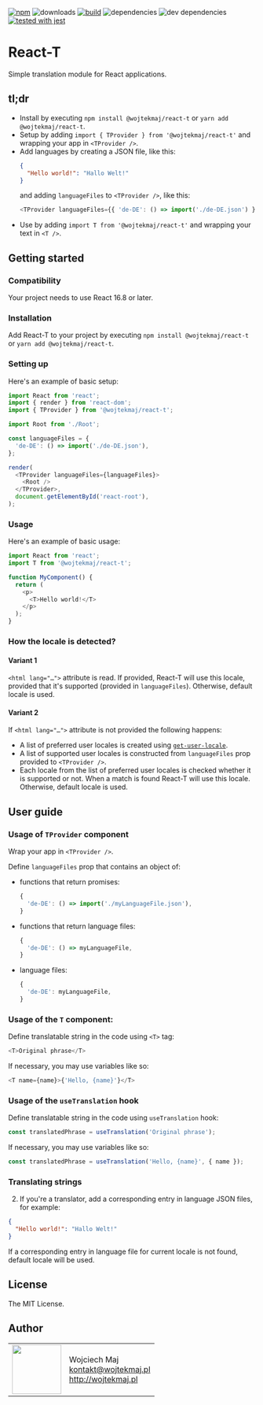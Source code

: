 [![npm](https://img.shields.io/npm/v/@wojtekmaj/react-t.svg)](https://www.npmjs.com/package/@wojtekmaj/react-t) ![downloads](https://img.shields.io/npm/dt/@wojtekmaj/react-t.svg) [![build](https://travis-ci.com/wojtekmaj/react-t.svg?branch=master)](https://travis-ci.com/wojtekmaj/react-t) ![dependencies](https://img.shields.io/david/wojtekmaj/react-t.svg) ![dev dependencies](https://img.shields.io/david/dev/wojtekmaj/react-t.svg) [![tested with jest](https://img.shields.io/badge/tested_with-jest-99424f.svg)](https://github.com/facebook/jest)

# React-T

Simple translation module for React applications.

## tl;dr
* Install by executing `npm install @wojtekmaj/react-t` or `yarn add @wojtekmaj/react-t`.
* Setup by adding `import { TProvider } from '@wojtekmaj/react-t'` and wrapping your app in `<TProvider />`.
* Add languages by creating a JSON file, like this:
  ```json
  {
    "Hello world!": "Hallo Welt!"
  }
  ```
  and adding `languageFiles` to `<TProvider />`, like this:
  ```js
  <TProvider languageFiles={{ 'de-DE': () => import('./de-DE.json') }} />
  ```
* Use by adding `import T from '@wojtekmaj/react-t'` and wrapping your text in  `<T />`.

## Getting started

### Compatibility

Your project needs to use React 16.8 or later.

### Installation

Add React-T to your project by executing `npm install @wojtekmaj/react-t` or `yarn add @wojtekmaj/react-t`.

### Setting up

Here's an example of basic setup:

```js
import React from 'react';
import { render } from 'react-dom';
import { TProvider } from '@wojtekmaj/react-t';

import Root from './Root';

const languageFiles = {
  'de-DE': () => import('./de-DE.json'),
};

render(
  <TProvider languageFiles={languageFiles}>
    <Root />
  </TProvider>,
  document.getElementById('react-root'),
);
```

### Usage

Here's an example of basic usage:

```js
import React from 'react';
import T from '@wojtekmaj/react-t';

function MyComponent() {
  return (
    <p>
      <T>Hello world!</T>
    </p>
  );
}
```

### How the locale is detected?

#### Variant 1

`<html lang="…">` attribute is read. If provided, React-T will use this locale, provided that it's supported (provided in `languageFiles`). Otherwise, default locale is used.

#### Variant 2

If `<html lang="…">` attribute is not provided the following happens:

* A list of preferred user locales is created using [`get-user-locale`](https://github.com/wojtekmaj/get-user-locale).
* A list of supported user locales is constructed from `languageFiles` prop provided to `<TProvider />`.
* Each locale from the list of preferred user locales is checked whether it is supported or not. When a match is found React-T will use this locale. Otherwise, default locale is used.

## User guide

### Usage of `TProvider` component

Wrap your app in `<TProvider />`.

Define `languageFiles` prop that contains an object of:

* functions that return promises:
    ```js
    {
      'de-DE': () => import('./myLanguageFile.json'),
    }
    ```
* functions that return language files:
    ```js
    {
      'de-DE': () => myLanguageFile,
    }
    ```
* language files:
    ```js
    {
      'de-DE': myLanguageFile,
    }
    ```

### Usage of the `T` component:

Define translatable string in the code using `<T>` tag:

```js
<T>Original phrase</T>
```

If necessary, you may use variables like so:

```js
<T name={name}>{'Hello, {name}'}</T>
```

### Usage of the `useTranslation` hook

Define translatable string in the code using `useTranslation` hook:

```js
const translatedPhrase = useTranslation('Original phrase');
```

If necessary, you may use variables like so:

```js
const translatedPhrase = useTranslation('Hello, {name}', { name });
```

### Translating strings

2. If you're a translator, add a corresponding entry in language JSON files, for example:

```json
{
  "Hello world!": "Hallo Welt!"
}
```

If a corresponding entry in language file for current locale is not found, default locale will be used.

## License

The MIT License.

## Author

<table>
  <tr>
    <td>
      <img src="https://github.com/wojtekmaj.png?s=100" width="100">
    </td>
    <td>
      Wojciech Maj<br />
      <a href="mailto:kontakt@wojtekmaj.pl">kontakt@wojtekmaj.pl</a><br />
      <a href="http://wojtekmaj.pl">http://wojtekmaj.pl</a>
    </td>
  </tr>
</table>
